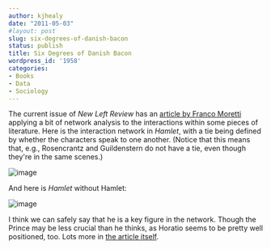 ```yaml
---
author: kjhealy
date: "2011-05-03"
#layout: post
slug: six-degrees-of-danish-bacon
status: publish
title: Six Degrees of Danish Bacon
wordpress_id: '1958'
categories:
- Books
- Data
- Sociology
---
```


The current issue of *New Left Review* has an [article by Franco Moretti](http://www.newleftreview.org/?page=article&view=2887) applying a bit of network analysis to the interactions within some pieces of literature. Here is the interaction network in *Hamlet*, with a tie being defined by whether the characters speak to one another. (Notice that this means that, e.g., Rosencrantz and Guildenstern do not have a tie, even though they're in the same scenes.)

![image](http://kieranhealy.org/files/misc/hamlet1.png "The Hamlet Network")

And here is *Hamlet* without Hamlet:

![image](http://kieranhealy.org/files/misc/hamlet2.png "Hamlet sans Hamlet")

I think we can safely say that he is a key figure in the network. Though the Prince may be less crucial than he thinks, as Horatio seems to be pretty well positioned, too. Lots more in [the article itself](http://www.newleftreview.org/?page=article&view=2887).
